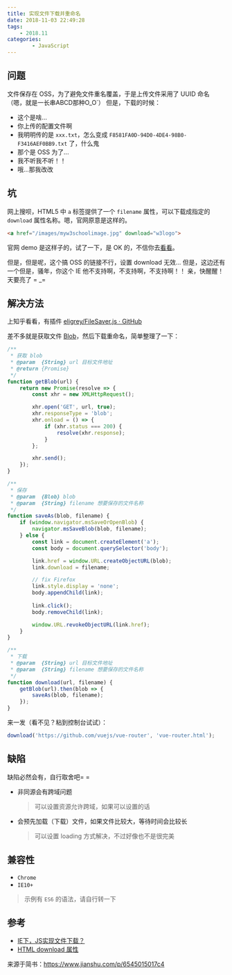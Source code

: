 ```yaml
---
title: 实现文件下载并重命名
date: 2018-11-03 22:49:28
tags:
	- 2018.11
categories:
        - JavaScript
---
```


## 问题

文件保存在 OSS，为了避免文件重名覆盖，于是上传文件采用了 UUID 命名（嗯，就是一长串ABCD那种O_O`）
 但是，下载的时候：

- 这个是啥...
- 你上传的配置文件啊
- 我明明传的是 `xxx.txt`，怎么变成 `F8581FA0D-94D0-4DE4-98B0-F3416AEF0BB9.txt` 了，什么鬼
- 那个是 OSS 为了...
- 我不听我不听！！
- 哦...那我改改

## 坑

网上搜呗，HTML5 中 `a` 标签提供了一个 `filename` 属性，可以下载成指定的 `download` 属性名称。嗯，官网原意是这样的。

```html
<a href="/images/myw3schoolimage.jpg" download="w3logo">
```

官网 demo 是这样子的，试了一下，是 OK 的，不信你去[看看](https://link.jianshu.com?t=http%3A%2F%2Fwww.w3school.com.cn%2Ftiy%2Ft.asp%3Ff%3Dhtml_a_download)。

但是，但是呢，这个搞 OSS 的链接不行，设置 download 无效...
 但是，这边还有一个但是，骚年，你这个 IE 他不支持啊，不支持啊，不支持啊！！ 亲，快醒醒！天要亮了  = _=

## 解决方法

上知乎看看，有插件 [eligrey/FileSaver.js · GitHub](https://link.jianshu.com?t=https%3A%2F%2Flink.zhihu.com%2F%3Ftarget%3Dhttps%253A%2F%2Fgithub.com%2Feligrey%2FFileSaver.js)

差不多就是获取文件 [Blob](https://link.jianshu.com?t=https%3A%2F%2Fdeveloper.mozilla.org%2Fen-US%2Fdocs%2FWeb%2FAPI%2FBlob)，然后下载重命名，简单整理了一下：

```js
/**
 * 获取 blob
 * @param  {String} url 目标文件地址
 * @return {Promise} 
 */
function getBlob(url) {
    return new Promise(resolve => {
        const xhr = new XMLHttpRequest();

        xhr.open('GET', url, true);
        xhr.responseType = 'blob';
        xhr.onload = () => {
            if (xhr.status === 200) {
                resolve(xhr.response);
            }
        };

        xhr.send();
    });
}

/**
 * 保存
 * @param  {Blob} blob     
 * @param  {String} filename 想要保存的文件名称
 */
function saveAs(blob, filename) {
    if (window.navigator.msSaveOrOpenBlob) {
        navigator.msSaveBlob(blob, filename);
    } else {
        const link = document.createElement('a');
        const body = document.querySelector('body');

        link.href = window.URL.createObjectURL(blob);
        link.download = filename;

        // fix Firefox
        link.style.display = 'none';
        body.appendChild(link);
        
        link.click();
        body.removeChild(link);

        window.URL.revokeObjectURL(link.href);
    }
}

/**
 * 下载
 * @param  {String} url 目标文件地址
 * @param  {String} filename 想要保存的文件名称
 */
function download(url, filename) {
    getBlob(url).then(blob => {
        saveAs(blob, filename);
    });
}
```

来一发（看不见？粘到控制台试试）：

```js
download('https://github.com/vuejs/vue-router', 'vue-router.html');
```

## 缺陷

缺陷必然会有，自行取舍吧= =

- 非同源会有跨域问题 

  > 可以设置资源允许跨域，如果可以设置的话

- 会预先加载（下载）文件，如果文件比较大，等待时间会比较长 

  > 可以设置 loading 方式解决，不过好像也不是很完美

## 兼容性

- `Chrome`
- `IE10+`

> 示例有 `ES6` 的语法，请自行转一下

## 参考

- [IE下，JS实现文件下载？](https://link.jianshu.com?t=https%3A%2F%2Fwww.zhihu.com%2Fquestion%2F38781851%2Fanswer%2F264881193)
- [HTML  download 属性](https://link.jianshu.com?t=http%3A%2F%2Fwww.w3school.com.cn%2Ftags%2Fatt_a_download.asp)

来源于简书：https://www.jianshu.com/p/6545015017c4